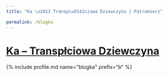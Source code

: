 ```yaml
---
title: "Ka \u2013 Transp\u0142ciowa Dziewczyna | Patromierz"

permalink: /blogka
---
```


# [Ka – Transpłciowa Dziewczyna](https://patronite.pl/blogka)

{% include profile.md name="blogka" prefix="b" %}
